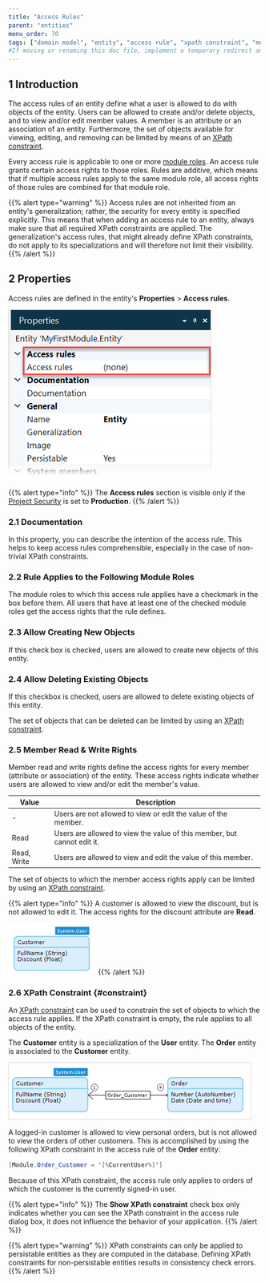 ```yaml
---
title: "Access Rules"
parent: "entities"
menu_order: 70
tags: ["domain model", "entity", "access rule", "xpath constraint", "module role", "studio pro"]
#If moving or renaming this doc file, implement a temporary redirect and let the respective team know they should update the URL in the product. See Mapping to Products for more details.
---
```


## 1 Introduction

The access rules of an entity define what a user is allowed to do with objects of the entity. Users can be allowed to create and/or delete objects, and to view and/or edit member values. A member is an attribute or an association of an entity. Furthermore, the set of objects available for viewing, editing, and removing can be limited by means of an [XPath constraint](xpath-constraints).

Every access rule is applicable to one or more [module roles](module-security#module-role). An access rule grants certain access rights to those roles. Rules are additive, which means that if multiple access rules apply to the same module role, all access rights of those rules are combined for that module role.

{{% alert type="warning" %}}
Access rules are not inherited from an entity's generalization; rather, the security for every entity is specified explicitly. This means that when adding an access rule to an entity, always make sure that all required XPath constraints are applied. The generalization's access rules, that might already define XPath constraints, do not apply to its specializations and will therefore not limit their visibility.
{{% /alert %}}

## 2 Properties

Access rules are defined in the entity's **Properties** > **Access rules**.

![Access Rules for Entities](attachments/access-rules/access-rules-section.png)

{{% alert type="info" %}}
The **Access rules** section is visible only if the [Project Security](project-security) is set to **Production**.
{{% /alert %}}

### 2.1 Documentation

In this property, you can describe the intention of the access rule. This helps to keep access rules comprehensible, especially in the case of non-trivial XPath constraints.

### 2.2 Rule Applies to the Following Module Roles

The module roles to which this access rule applies have a checkmark in the box before them. All users that have at least one of the checked module roles get the access rights that the rule defines.

### 2.3 Allow Creating New Objects

If this check box is checked, users are allowed to create new objects of this entity.

### 2.4 Allow Deleting Existing Objects

If this checkbox is checked, users are allowed to delete existing objects of this entity.

The set of objects that can be deleted can be limited by using an [XPath constraint](#constraint).

### 2.5 Member Read & Write Rights

Member read and write rights define the access rights for every member (attribute or association) of the entity. These access rights indicate whether users are allowed to view and/or edit the member's value.

| Value | Description |
| --- | --- |
| - | Users are not allowed to view or edit the value of the member. |
| Read | Users are allowed to view the value of this member, but cannot edit it. |
| Read, Write | Users are allowed to view and edit the value of this member. |

The set of objects to which the member access rights apply can be limited by using an [XPath constraint](#constraint).

{{% alert type="info" %}}
A customer is allowed to view the discount, but is not allowed to edit it. The access rights for the discount attribute are **Read**.

![](attachments/domain-model/917534.png)
{{% /alert %}}

### 2.6 XPath Constraint {#constraint}

An [XPath constraint](xpath-constraints) can be used to constrain the set of objects to which the access rule applies. If the XPath constraint is empty, the rule applies to all objects of the entity.

The **Customer** entity is a specialization of the **User** entity. The **Order** entity is associated to the **Customer** entity.

![](attachments/domain-model/917537.png)

A logged-in customer is allowed to view personal orders, but is not allowed to view the orders of other customers. This is accomplished by using the following XPath constraint in the access rule of the **Order** entity:

```java
[Module.Order_Customer = '[%CurrentUser%]']
```

Because of this XPath constraint, the access rule only applies to orders of which the customer is the currently signed-in user.

{{% alert type="info" %}}
The **Show XPath constraint** check box only indicates whether you can see the XPath constraint in the access rule dialog box, it does not influence the behavior of your application.
{{% /alert %}}

{{% alert type="warning" %}}
XPath constraints can only be applied to persistable entities as they are computed in the database. Defining XPath constraints for non-persistable entities results in consistency check errors.
{{% /alert %}}
